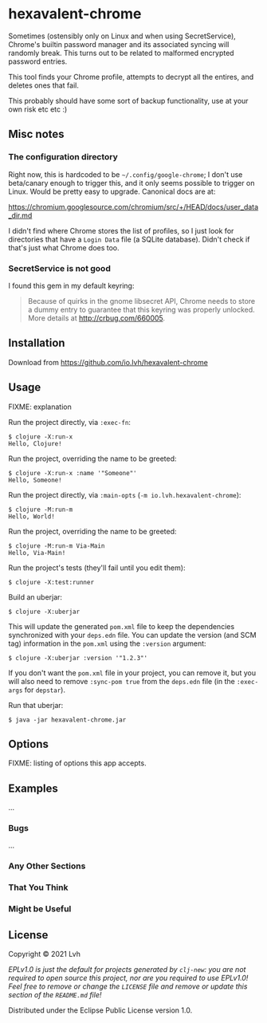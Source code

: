 # hexavalent-chrome

Sometimes (ostensibly only on Linux and when using SecretService), Chrome's
builtin password manager and its associated syncing will randomly break. This
turns out to be related to malformed encrypted password entries.

This tool finds your Chrome profile, attempts to decrypt all the entires, and
deletes ones that fail.

This probably should have some sort of backup functionality, use at your own
risk etc etc :)

## Misc notes

### The configuration directory

Right now, this is hardcoded to be `~/.config/google-chrome`; I don't use
beta/canary enough to trigger this, and it only seems possible to trigger on
Linux. Would be pretty easy to upgrade. Canonical docs are at:

https://chromium.googlesource.com/chromium/src/+/HEAD/docs/user_data_dir.md

I didn't find where Chrome stores the list of profiles, so I just look for
directories that have a `Login Data` file (a SQLite database). Didn't check if
that's just what Chrome does too.

### SecretService is not good

I found this gem in my default keyring:

> Because of quirks in the gnome libsecret API, Chrome needs to store a dummy
> entry to guarantee that this keyring was properly unlocked. More details at
> http://crbug.com/660005.


## Installation

Download from https://github.com/io.lvh/hexavalent-chrome

## Usage

FIXME: explanation

Run the project directly, via `:exec-fn`:

    $ clojure -X:run-x
    Hello, Clojure!

Run the project, overriding the name to be greeted:

    $ clojure -X:run-x :name '"Someone"'
    Hello, Someone!

Run the project directly, via `:main-opts` (`-m io.lvh.hexavalent-chrome`):

    $ clojure -M:run-m
    Hello, World!

Run the project, overriding the name to be greeted:

    $ clojure -M:run-m Via-Main
    Hello, Via-Main!

Run the project's tests (they'll fail until you edit them):

    $ clojure -X:test:runner

Build an uberjar:

    $ clojure -X:uberjar

This will update the generated `pom.xml` file to keep the dependencies synchronized with
your `deps.edn` file. You can update the version (and SCM tag) information in the `pom.xml` using the
`:version` argument:

    $ clojure -X:uberjar :version '"1.2.3"'

If you don't want the `pom.xml` file in your project, you can remove it, but you will
also need to remove `:sync-pom true` from the `deps.edn` file (in the `:exec-args` for `depstar`).

Run that uberjar:

    $ java -jar hexavalent-chrome.jar

## Options

FIXME: listing of options this app accepts.

## Examples

...

### Bugs

...

### Any Other Sections
### That You Think
### Might be Useful

## License

Copyright © 2021 Lvh

_EPLv1.0 is just the default for projects generated by `clj-new`: you are not_
_required to open source this project, nor are you required to use EPLv1.0!_
_Feel free to remove or change the `LICENSE` file and remove or update this_
_section of the `README.md` file!_

Distributed under the Eclipse Public License version 1.0.
